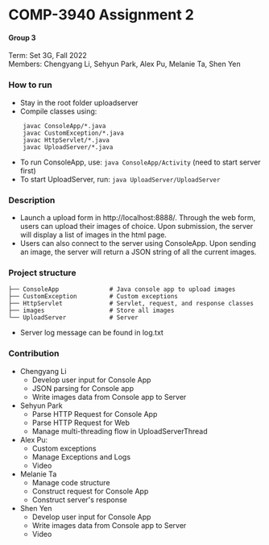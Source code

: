 # COMP-3940 Assignment 2

#### Group 3
Term: Set 3G, Fall 2022 \
Members: Chengyang Li, Sehyun Park, Alex Pu, Melanie Ta, Shen Yen

### How to run
- Stay in the root folder uploadserver
- Compile classes using:
```
    javac ConsoleApp/*.java
    javac CustomException/*.java
    javac HttpServlet/*.java
    javac UploadServer/*.java
```
- To run ConsoleApp, use: `java ConsoleApp/Activity` (need to start server first)
- To start UploadServer, run: `java UploadServer/UploadServer`


### Description
- Launch a upload form in http://localhost:8888/. Through the web form, users can upload their images of choice. Upon submission, the server will display a list of images in the html page.
- Users can also connect to the server using ConsoleApp. Upon sending an image, the server will return a JSON string of all the current images.

### Project structure
    ├── ConsoleApp              # Java console app to upload images
    ├── CustomException         # Custom exceptions
    ├── HttpServlet             # Servlet, request, and response classes
    ├── images                  # Store all images
    └── UploadServer            # Server

- Server log message can be found in log.txt

### Contribution
- Chengyang Li
  - Develop user input for Console App
  - JSON parsing for Console app
  - Write images data from Console app to Server
- Sehyun Park
  - Parse HTTP Request for Console App
  - Parse HTTP Request for Web
  - Manage multi-threading flow in UploadServerThread
- Alex Pu:
  - Custom exceptions
  - Manage Exceptions and Logs
  - Video
- Melanie Ta
  - Manage code structure
  - Construct request for Console App
  - Construct server's response
- Shen Yen
  - Develop user input for Console App
  - Write images data from Console app to Server
  - Video
